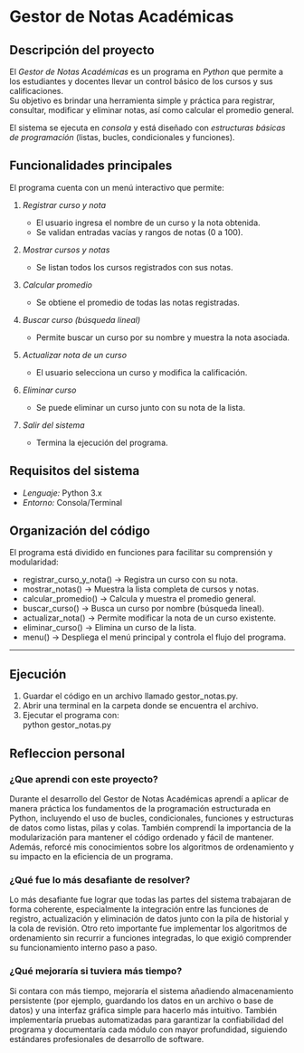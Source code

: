# Gestor de Notas Académicas

## Descripción del proyecto
El *Gestor de Notas Académicas* es un programa en *Python* que permite a los estudiantes y docentes llevar un control básico de los cursos y sus calificaciones.  
Su objetivo es brindar una herramienta simple y práctica para registrar, consultar, modificar y eliminar notas, así como calcular el promedio general.

El sistema se ejecuta en *consola* y está diseñado con *estructuras básicas de programación* (listas, bucles, condicionales y funciones).
## Funcionalidades principales
El programa cuenta con un menú interactivo que permite:

1. *Registrar curso y nota*  
   - El usuario ingresa el nombre de un curso y la nota obtenida.  
   - Se validan entradas vacías y rangos de notas (0 a 100).  

2. *Mostrar cursos y notas*  
   - Se listan todos los cursos registrados con sus notas.  

3. *Calcular promedio*  
   - Se obtiene el promedio de todas las notas registradas.  

4. *Buscar curso (búsqueda lineal)*  
   - Permite buscar un curso por su nombre y muestra la nota asociada.  

5. *Actualizar nota de un curso*  
   - El usuario selecciona un curso y modifica la calificación.  

6. *Eliminar curso*  
   - Se puede eliminar un curso junto con su nota de la lista.  

7. *Salir del sistema*  
   - Termina la ejecución del programa.  

## Requisitos del sistema

- *Lenguaje:* Python 3.x  
- *Entorno:* Consola/Terminal  

## Organización del código

El programa está dividido en funciones para facilitar su comprensión y modularidad:

- registrar_curso_y_nota() → Registra un curso con su nota.  
- mostrar_notas() → Muestra la lista completa de cursos y notas.  
- calcular_promedio() → Calcula y muestra el promedio general.  
- buscar_curso() → Busca un curso por nombre (búsqueda lineal).  
- actualizar_nota() → Permite modificar la nota de un curso existente.  
- eliminar_curso() → Elimina un curso de la lista.  
- menu() → Despliega el menú principal y controla el flujo del programa.  

---

##  Ejecución

1. Guardar el código en un archivo llamado gestor_notas.py.  
2. Abrir una terminal en la carpeta donde se encuentra el archivo.  
3. Ejecutar el programa con:  
python gestor_notas.py

## Refleccion personal

### ¿Que aprendi con este proyecto?
Durante el desarrollo del Gestor de Notas Académicas aprendí a aplicar de manera práctica los fundamentos de la programación estructurada en
Python, incluyendo el uso de bucles, condicionales, funciones y estructuras de datos como listas, pilas y colas. También comprendí la importancia de
la modularización para mantener el código ordenado y fácil de mantener. Además, reforcé mis conocimientos sobre los algoritmos de ordenamiento y su impacto en
la eficiencia de un programa.

### ¿Qué fue lo más desafiante de resolver?
Lo más desafiante fue lograr que todas las partes del sistema trabajaran de forma coherente, especialmente la integración entre las funciones de registro,
actualización y eliminación de datos junto con la pila de historial y la cola de revisión. Otro reto importante fue implementar los algoritmos de ordenamiento
sin recurrir a funciones integradas, lo que exigió comprender su funcionamiento interno paso a paso.

### ¿Qué mejoraría si tuviera más tiempo?
Si contara con más tiempo, mejoraría el sistema añadiendo almacenamiento persistente (por ejemplo, guardando los datos en un archivo o base de datos) y una
interfaz gráfica simple para hacerlo más intuitivo. También implementaría pruebas automatizadas para garantizar la confiabilidad del programa y documentaría
cada módulo con mayor profundidad, siguiendo estándares profesionales de desarrollo de software.

